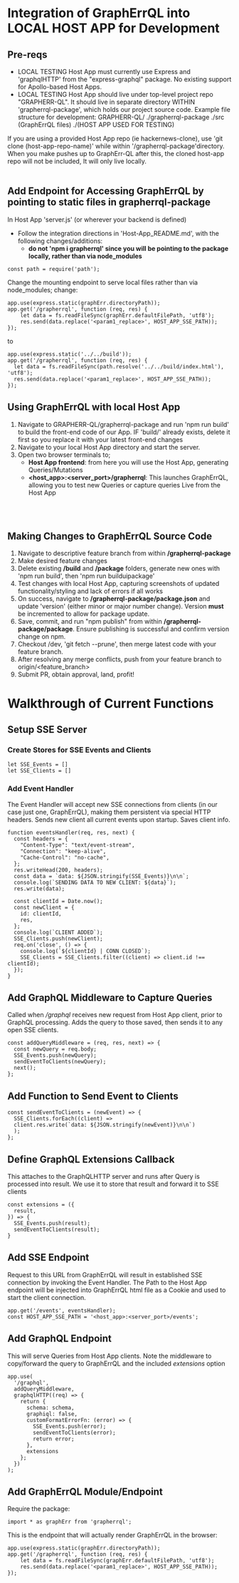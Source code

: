 # Integration of GraphErrQL into LOCAL HOST APP for Development

## Pre-reqs

- LOCAL TESTING Host App must currently use Express and 'graphqlHTTP' from the "express-graphql" package. No existing support for Apollo-based Host Apps.
- LOCAL TESTING Host App should live under top-level project repo "GRAPHERR-QL". It should live in separate directory WITHIN 'grapherrql-package', which holds our project source code. Example file structure for development:
  GRAPHERR-QL/
  ./grapherrql-package
  ./src (GraphErrQL files)
  ./(HOST APP USED FOR TESTING)

If you are using a provided Host App repo (ie hackernews-clone), use 'git clone (host-app-repo-name)' while within '/grapherrql-package'directory. When you make pushes up to GraphErr-QL after this, the cloned host-app repo will not be included, It will only live locally.
<br/>
<br/>

## Add Endpoint for Accessing GraphErrQL by pointing to static files in grapherrql-package

In Host App 'server.js' (or wherever your backend is defined)

- Follow the integration directions in 'Host-App_README.md', with the following changes/additions:
  - **do not 'npm i grapherrql' since you will be pointing to the package locally, rather than via node_modules**

```
const path = require('path');
```

Change the mounting endpoint to serve local files rather than via node_modules;
change:

```
app.use(express.static(graphErr.directoryPath));
app.get('/grapherrql', function (req, res) {
    let data = fs.readFileSync(graphErr.defaultFilePath, 'utf8');
    res.send(data.replace('<param1_replace>', HOST_APP_SSE_PATH));
});
```

to

```
app.use(express.static('../../build'));
app.get('/grapherrql', function (req, res) {
  let data = fs.readFileSync(path.resolve('../../build/index.html'), 'utf8');
  res.send(data.replace('<param1_replace>', HOST_APP_SSE_PATH));
});
```

## Using GraphErrQL with local Host App

1. Navigate to GRAPHERR-QL/grapherrql-package and run 'npm run build' to build the front-end code of our App. IF 'build/' already exists, delete it first so you replace it with your latest front-end changes
2. Navigate to your local Host App directory and start the server.
3. Open two browser terminals to;
   - **Host App frontend**: from here you will use the Host App, generating Queries/Mutations
   - **<host_app>:<server_port>/grapherrql**: This launches GraphErrQL, allowing you to test new Queries or capture queries Live from the Host App

<br />
<br />

## Making Changes to GraphErrQL Source Code

1. Navigate to descriptive feature branch from within **/grapherrql-package**
2. Make desired feature changes
3. Delete existing **/build** and **/package** folders, generate new ones with 'npm run build', then 'npm run builduipackage'
4. Test changes with local Host App, capturing screenshots of updated functionality/styling and lack of errors if all works
5. On success, navigate to **/grapherrql-package/package.json** and update 'version' (either minor or major number change). Version **must** be incremented to allow for package update.
6. Save, commit, and run "npm publish" from within **/grapherrql-package/package**. Ensure publishing is successful and confirm version change on npm.
7. Checkout /dev, 'git fetch --prune', then merge latest code with your feature branch.
8. After resolving any merge conflicts, push from your feature branch to origin/<feature_branch>
9. Submit PR, obtain approval, land, profit!

# Walkthrough of Current Functions

## **Setup SSE Server**

### Create Stores for SSE Events and Clients

```
let SSE_Events = []
let SSE_Clients = []
```

### Add Event Handler

The Event Handler will accept new SSE connections from clients (in our case just one, GraphErrQL), making them persistent via special HTTP headers. Sends new client all current events upon startup. Saves client info.

```
function eventsHandler(req, res, next) {
  const headers = {
    "Content-Type": "text/event-stream",
    "Connection": "keep-alive",
    "Cache-Control": "no-cache",
  };
  res.writeHead(200, headers);
  const data = `data: ${JSON.stringify(SSE_Events)}\n\n`;
  console.log(`SENDING DATA TO NEW CLIENT: ${data}`);
  res.write(data);

  const clientId = Date.now();
  const newClient = {
    id: clientId,
    res,
  };
  console.log(`CLIENT ADDED`);
  SSE_Clients.push(newClient);
  req.on('close', () => {
    console.log(`${clientId} | CONN CLOSED`);
    SSE_Clients = SSE_Clients.filter((client) => client.id !== clientId);
  });
}
```

## Add GraphQL Middleware to Capture Queries

Called when _/graphql_ receives new request from Host App client, prior to GraphQL processing. Adds the query to those saved, then sends it to any open SSE clients.

```
const addQueryMiddleware = (req, res, next) => {
  const newQuery = req.body;
  SSE_Events.push(newQuery);
  sendEventToClients(newQuery);
  next();
};
```

## Add Function to Send Event to Clients

```
const sendEventToClients = (newEvent) => {
  SSE_Clients.forEach((client) =>
  client.res.write(`data: ${JSON.stringify(newEvent)}\n\n`)
  );
};
```

## Define GraphQL Extensions Callback

This attaches to the GraphQLHTTP server and runs after Query is processed into result. We use it to store that result and forward it to SSE clients

```
const extensions = ({
  result,
}) => {
  SSE_Events.push(result);
  sendEventToClients(result);
}
```

## Add SSE Endpoint

Request to this URL from GraphErrQL will result in established SSE connection by invoking the Event Handler. The Path to the Host App endpoint will be injected into GraphErrQL html file as a Cookie and used to start the client connection.

```
app.get('/events', eventsHandler);
const HOST_APP_SSE_PATH = '<host_app>:<server_port>/events';
```

## Add GraphQL Endpoint

This will serve Queries from Host App clients. Note the middleware to copy/forward the query to GraphErrQL and the included _extensions_ option

```
app.use(
  '/graphql',
  addQueryMiddleware,
  graphqlHTTP((req) => {
    return {
      schema: schema,
      graphiql: false,
      customFormatErrorFn: (error) => {
        SSE_Events.push(error);
        sendEventToClients(error);
        return error;
      },
      extensions
    };
  })
);
```

## Add GraphErrQL Module/Endpoint

Require the package:

```
import * as graphErr from 'grapherrql';
```

This is the endpoint that will actually render GraphErrQL in the browser:

```
app.use(express.static(graphErr.directoryPath));
app.get('/grapherrql', function (req, res) {
    let data = fs.readFileSync(graphErr.defaultFilePath, 'utf8');
    res.send(data.replace('<param1_replace>', HOST_APP_SSE_PATH));
});
```

